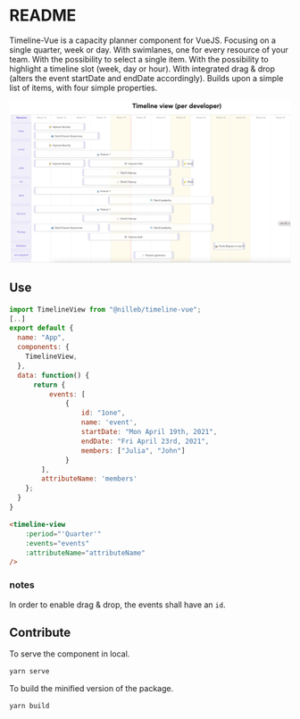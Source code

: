 # README

Timeline-Vue is a capacity planner component for VueJS.
Focusing on a single quarter, week or day.
With swimlanes, one for every resource of your team.
With the possibility to select a single item.
With the possibility to highlight a timeline slot (week, day or hour).
With integrated drag & drop (alters the event startDate and endDate accordingly).
Builds upon a simple list of items, with four simple properties.

![Component Screenshot](data/screenshot.png)

## Use

```js
import TimelineView from "@nilleb/timeline-vue";
[..]
export default {
  name: "App",
  components: {
    TimelineView,
  },
  data: function() {
      return { 
          events: [
              {
                  id: "1one",
                  name: 'event',
                  startDate: "Mon April 19th, 2021",
                  endDate: "Fri April 23rd, 2021",
                  members: ["Julia", "John"]
              }
        ],
        attributeName: 'members'
    };
  }
}
```

```html
<timeline-view
    :period="'Quarter'"
    :events="events"
    :attributeName="attributeName"
/>
```

### notes

In order to enable drag & drop, the events shall have an `id`.

## Contribute

To serve the component in local.

```sh
yarn serve
```

To build the minified version of the package.

```sh
yarn build
```
